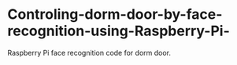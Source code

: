 # Controling-dorm-door-by-face-recognition-using-Raspberry-Pi-
Raspberry Pi face recognition code for dorm door.

